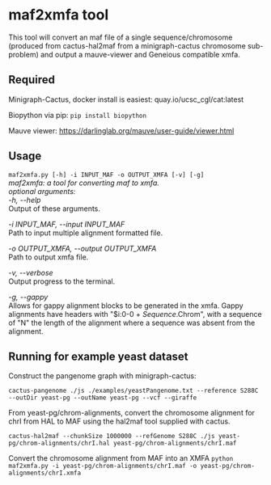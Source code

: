 # maf2xmfa tool
This tool will convert an maf file of a single sequence/chromosome (produced from cactus-hal2maf from a minigraph-cactus
chromosome sub-problem) and output a mauve-viewer and Geneious compatible xmfa.

## Required
Minigraph-Cactus, docker install is easiest: quay.io/ucsc_cgl/cat:latest

Biopython via pip:
```pip install biopython```

Mauve viewer: https://darlinglab.org/mauve/user-guide/viewer.html

## Usage
`maf2xmfa.py [-h] -i INPUT_MAF -o OUTPUT_XMFA [-v] [-g]`<br>
*maf2xmfa: a tool for converting maf to xmfa.*<br>
*optional arguments:*<br>
  *-h, --help*<br>Output of these arguments.

  *-i INPUT_MAF, --input INPUT_MAF*<br>Path to input multiple alignment formatted file.

  *-o OUTPUT_XMFA, --output OUTPUT_XMFA*<br>Path to output xmfa file.

  *-v, --verbose*<br>Output progress to the terminal.

  *-g, --gappy*<br>Allows for gappy alignment blocks to be generated in the xmfa. Gappy alignments have headers with "$i:0-0 +
  $Sequence.$Chrom", with a sequence of "N" the length of the alignment where a sequence was absent from the alignment.

## Running for example yeast dataset
Construct the pangenome graph with minigraph-cactus:
```
cactus-pangenome ./js ./examples/yeastPangenome.txt --reference S288C --outDir yeast-pg --outName yeast-pg --vcf --giraffe
```
From yeast-pg/chrom-alignments, convert the chromosome alignment for chrI from HAL to MAF using the hal2maf tool supplied with cactus.
```
cactus-hal2maf --chunkSize 1000000 --refGenome S288C ./js yeast-pg/chrom-alignments/chrI.hal yeast-pg/chrom-alignments/chrI.maf
```
Convert the chromosome alignment from MAF into an XMFA
``` python maf2xmfa.py -i yeast-pg/chrom-alignments/chrI.maf -o yeast-pg/chrom-alignments/chrI.xmfa ```


